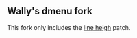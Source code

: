## Wally's dmenu fork
This fork only includes the [line heigh](https://tools.suckless.org/dmenu/patches/line-height/) patch.
